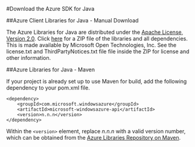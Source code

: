 #Download the Azure SDK for Java

##Azure Client Libraries for Java - Manual Download 

The Azure Libraries for Java are distributed under the [Apache License, Version 2.0][license]. Click [here][zip-download] for a ZIP file of the libraries and all dependencies.  This is made available by Microsoft Open Technologies, Inc.  See the license.txt and ThirdPartyNotices.txt file file inside the ZIP for license and other information.

##Azure Libraries for Java - Maven

If your project is already set up to use Maven for build, add the following dependency to your pom.xml file.

	<dependency>
    	<groupId>com.microsoft.windowsazure</groupId>
    	<artifactId>microsoft-windowsazure-api</artifactId>
    	<version>n.n.n</version>
	</dependency>

Within the `<version>` element, replace *n.n.n* with a valid version number, which can be obtained from the [Azure Libraries Repository on Maven](http://go.microsoft.com/fwlink/?LinkID=286274).

[license]: http://www.apache.org/licenses/LICENSE-2.0.html
[zip-download]:  http://go.microsoft.com/fwlink/?LinkId=253887
